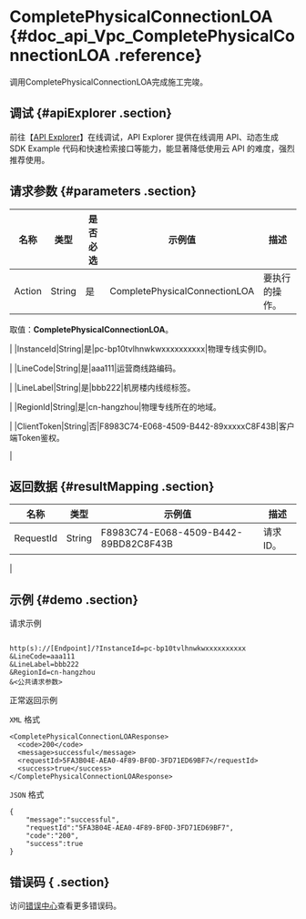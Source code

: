 # CompletePhysicalConnectionLOA {#doc_api_Vpc_CompletePhysicalConnectionLOA .reference}

调用CompletePhysicalConnectionLOA完成施工完竣。

## 调试 {#apiExplorer .section}

前往【[API Explorer](https://api.aliyun.com/#product=Vpc&api=CompletePhysicalConnectionLOA)】在线调试，API Explorer 提供在线调用 API、动态生成 SDK Example 代码和快速检索接口等能力，能显著降低使用云 API 的难度，强烈推荐使用。

## 请求参数 {#parameters .section}

|名称|类型|是否必选|示例值|描述|
|--|--|----|---|--|
|Action|String|是|CompletePhysicalConnectionLOA|要执行的操作。

 取值：**CompletePhysicalConnectionLOA**。

 |
|InstanceId|String|是|pc-bp10tvlhnwkwxxxxxxxxxx|物理专线实例ID。

 |
|LineCode|String|是|aaa111|运营商线路编码。

 |
|LineLabel|String|是|bbb222|机房楼内线缆标签。

 |
|RegionId|String|是|cn-hangzhou|物理专线所在的地域。

 |
|ClientToken|String|否|F8983C74-E068-4509-B442-89xxxxxC8F43B|客户端Token鉴权。

 |

## 返回数据 {#resultMapping .section}

|名称|类型|示例值|描述|
|--|--|---|--|
|RequestId|String|F8983C74-E068-4509-B442-89BD82C8F43B|请求ID。

 |

## 示例 {#demo .section}

请求示例

``` {#request_demo}

http(s)://[Endpoint]/?InstanceId=pc-bp10tvlhnwkwxxxxxxxxxx
&LineCode=aaa111
&LineLabel=bbb222
&RegionId=cn-hangzhou
&<公共请求参数>

```

正常返回示例

`XML` 格式

``` {#xml_return_success_demo}
<CompletePhysicalConnectionLOAResponse>
  <code>200</code>
  <message>successful</message>
  <requestId>5FA3B04E-AEA0-4F89-BF0D-3FD71ED69BF7</requestId>
  <success>true</success>
</CompletePhysicalConnectionLOAResponse>

```

`JSON` 格式

``` {#json_return_success_demo}
{
	"message":"successful",
	"requestId":"5FA3B04E-AEA0-4F89-BF0D-3FD71ED69BF7",
	"code":"200",
	"success":true
}
```

## 错误码 { .section}

访问[错误中心](https://error-center.alibabacloud.com/status/product/Vpc)查看更多错误码。

